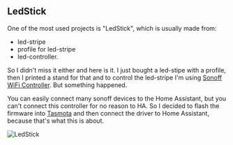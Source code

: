 ## LedStick
<!-- small talk-->
One of the most used projects is "LedStick", which is usually made from:
* led-stripe
* profile for led-stripe 
* led-controller.

So I didn't miss it either and here is it. I just bought a led-stipe with a profile, then I printed a stand for that and to control the led-stripe I'm using [Sonoff WiFi Controller](https://www.chytrevypinace.cz/Sonoff-L2-C-d239.htm). But something happened.

<!-- interesting thing about sonoff -->
You can easily connect many sonoff devices to the Home Assistant, but you can't connect this controller for no reason to HA. So I decided to flash the firmware into [Tasmota](https://github.com/arendst/Tasmota) and then connect the driver to Home Assistant, because that's what this is about.
<!-- obrázek-->
![LedStick](/Photo/2.jpg)